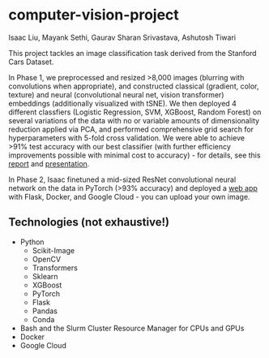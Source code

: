 # computer-vision-project

Isaac Liu, Mayank Sethi, Gaurav Sharan Srivastava, Ashutosh Tiwari

This project tackles an image classification task derived from the Stanford Cars Dataset.

In Phase 1, we preprocessed and resized >8,000 images (blurring with convolutions when appropriate), and constructed classical (gradient, color, texture) and neural (convolutional neural net, vision transformer) embeddings (additionally visualized with tSNE). We then deployed 4 different classfiers (Logistic Regression, SVM, XGBoost, Random Forest) on several variations of the data with no or variable amounts of dimensionality reduction applied via PCA, and performed comprehensive grid search for hyperparameters with 5-fold cross validation. We were able to achieve >91% test accuracy with our best classifier (with further efficiency improvements possible with minimal cost to accuracy) - for details, see this [report](https://docs.google.com/document/d/1Hm4_qpn-m_Z5ploa43l7hY6AJFA5l4dOiKIlIt_PWf4/edit#heading=h.rqcihi4c7zuc) and [presentation](https://docs.google.com/presentation/d/1_uGFRyL-al_7lUX1pT7Er69vDq8aFttjd4ZpQKmEFmc/edit?usp=sharing).

In Phase 2, Isaac finetuned a mid-sized ResNet convolutional neural network on the data in PyTorch (>93% accuracy) and deployed a [web app](https://ijyliu.github.io/cv-web-app-loading-page/loading.html) with Flask, Docker, and Google Cloud - you can upload your own image.

## Technologies (not exhaustive!)

- Python
  - Scikit-Image
  - OpenCV
  - Transformers
  - Sklearn
  - XGBoost
  - PyTorch
  - Flask
  - Pandas
  - Conda
- Bash and the Slurm Cluster Resource Manager for CPUs and GPUs
- Docker
- Google Cloud
